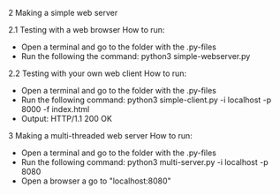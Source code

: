 2 Making a simple web server

2.1 Testing with a web browser
How to run:
- Open a terminal and go to the folder with the .py-files
- Run the following the command: python3 simple-webserver.py
  
2.2 Testing with your own web client
How to run:
- Open a terminal and go to the folder with the .py-files
- Run the following command: python3 simple-client.py -i localhost -p 8000 -f index.html
- Output: HTTP/1.1 200 OK

3 Making a multi-threaded web server
How to run:
- Open a terminal and go to the folder with the .py-files
- Run the following command: python3 multi-server.py -i localhost -p 8080
- Open a browser a go to "localhost:8080"
